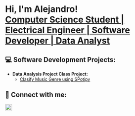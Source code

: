 <h1>Hi, I'm Alejandro! <br/><a href="https://github.com/a13jndro"> Computer Science Student | Electrical Engineer | Software Developer | Data Analyst </a>

<h2>💻 Software Development Projects:</h2>

- <b>Data Analysis Project Class Project:</b>
  - [Clasify Music Genre using SPotipy](https://github.com/a13jndro/dataAnalysisProjectC278)

<h2> 🔗 Connect with me: </h2>


[<img align="left" alt="JoshMadakor | LinkedIn" width="22px" src="https://cdn.jsdelivr.net/npm/simple-icons@v3/icons/linkedin.svg" />][linkedin]

[linkedin]: https://linkedin.com/in/bs-cs-alejandro-m

<!--
**al3jndro/al3jndro** is a ✨ _special_ ✨ repository because its `README.md` (this file) appears on your GitHub profile.

Here are some ideas to get you started:

- 🔭 I’m currently working on ...
- 🌱 I’m currently learning ...
- 👯 I’m looking to collaborate on ...
- 🤔 I’m looking for help with ...
- 💬 Ask me about ...
- 📫 How to reach me: ...
- 😄 Pronouns: ...
- ⚡ Fun fact: ...
-->
